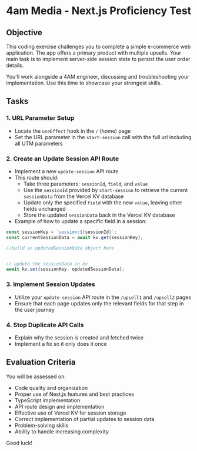 # 4am Media - Next.js Proficiency Test

## Objective
This coding exercise challenges you to complete a simple e-commerce web application. The app offers a primary product with multiple upsells. Your main task is to implement server-side session state to persist the user order details. 

You'll work alongside a 4AM engineer, discussing and troubleshooting your implementation. Use this time to showcase your strongest skills.

## Tasks

### 1. URL Parameter Setup
- Locate the `useEffect` hook in the `/` (home) page
- Set the URL parameter in the `start-session` call with the full url including all UTM parameters

### 2. Create an Update Session API Route
- Implement a new `update-session` API route
- This route should:
  - Take three parameters: `sessionId`, `field`, and `value`
  - Use the `sessionId` provided by `start-session` to retrieve the current `sessionData` from the Vercel KV database
  - Update only the specified `field` with the new `value`, leaving other fields unchanged
  - Store the updated `sessionData` back in the Vercel KV database
- Example of how to update a specific field in a session:

```typescript
const sessionKey = `session:${sessionId}`;
const currentSessionData = await kv.get(sessionKey);

//build an updatedSessionData object here


// update the sessionData in kv
await kv.set(sessionKey, updatedSessionData);
```

### 3. Implement Session Updates
- Utilize your `update-session` API route in the `/upsell1` and `/upsell2` pages
- Ensure that each page updates only the relevant fields for that step in the user journey


### 4. Stop Duplicate API Calls
- Explain why the session is created and fetched twice
- Implement a fix so it only does it once


## Evaluation Criteria
You will be assessed on:
- Code quality and organization
- Proper use of Next.js features and best practices
- TypeScript implementation
- API route design and implementation
- Effective use of Vercel KV for session storage
- Correct implementation of partial updates to session data
- Problem-solving skills
- Ability to handle increasing complexity



Good luck!
